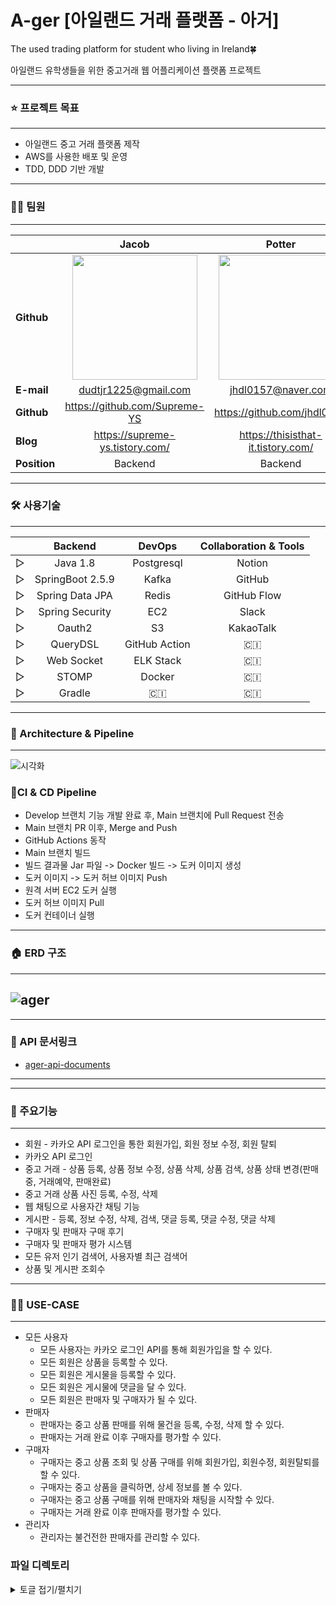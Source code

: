 # A-ger [아일랜드 거래 플랫폼 - 아거]

The used trading platform for student who living in Ireland🍀

아일랜드 유학생들을 위한 중고거래 웹 어플리케이션 플랫폼 프로젝트

------

### ⭐️ 프로젝트 목표

------
- 아일랜드 중고 거래 플랫폼 제작
- AWS를 사용한 배포 및 운영
- TDD, DDD 기반 개발
------
### 🙋‍♂️ 팀원
------

|                | Jacob  | Potter  | Frank | Guguri | Kevin |
|----------------|:--------------:|:--------------:|:--------------:|:--------------:|:--------------:|
| **Github**     | [<img src="https://avatars.githubusercontent.com/u/46801877?v=4" width="200px;" alt=""/>](https://github.com/Supreme-YS) | [<img src="https://avatars.githubusercontent.com/u/72914519?v=4" width="200px;" alt=""/>](https://github.com/jhdl0157) | [<img src="https://avatars.githubusercontent.com/u/58693617?v=4" width="200px;" alt=""/>](https://github.com/dhkstnaos) | [<img src=https://user-images.githubusercontent.com/72914519/154930806-a8275c1f-1f55-4e36-a4e2-bddd16d7562b.jpeg width="200px;" alt=""/>](https://github.com/dhkstnaos) | [<img src="https://avatars.githubusercontent.com/u/58078994?v=4" width="200px;" alt=""/>](https://github.com/hx2ryu) |
| **E-mail**     | dudtjr1225@gmail.com | jhdl0157@naver.com | dhkstnaos@gmail.com | ds5anc900@naver.com  | hx2ryu@gmail.com  |
| **Github**     | https://github.com/Supreme-YS  | https://github.com/jhdl0157 | https://github.com/dhkstnaos    |     | https://github.com/hx2ryu | 
| **Blog**       | https://supreme-ys.tistory.com/ |https://thisisthat-it.tistory.com/ | https://crazy-horse.tistory.com/ |https://limgayeon.imweb.me/ | 🐊 | 
| **Position**   | Backend | Backend | Backend | Designer | Frontend |
 

------

### 🛠 사용기술

------
|            | <center>Backend                     | <center>DevOps                      | <center>Collaboration & Tools | 
|----------|:---------------------------:|:---------------------------:|:-------------------------------:| 
| ▷ | Java 1.8 | Postgresql | Notion         |
| ▷ | SpringBoot 2.5.9| Kafka | GitHub       |
| ▷ | Spring Data JPA| Redis | GitHub Flow   |
| ▷ | Spring Security| EC2 | Slack           |
| ▷ | Oauth2| S3 | KakaoTalk                 |
| ▷ | QueryDSL | GitHub Action|  🇨🇮          |
| ▷ | Web Socket | ELK Stack | 🇨🇮             |
| ▷ | STOMP | Docker| 🇨🇮                     |
| ▷ | Gradle | 🇨🇮 | 🇨🇮                        |

------

### 🎊 Architecture & Pipeline

------
![시각화](https://user-images.githubusercontent.com/72914519/154930546-4b8234a1-9010-40c3-9a10-90bd376b0b96.png)
### 🔑**CI & CD Pipeline**
- Develop 브랜치 기능 개발 완료 후, Main 브랜치에 Pull Request 전송
- Main 브랜치 PR 이후, Merge and Push
- GitHub Actions 동작
- Main 브랜치 빌드
- 빌드 결과물 Jar 파일 -> Docker 빌드 -> 도커 이미지 생성
- 도커 이미지 -> 도커 허브 이미지 Push
- 원격 서버 EC2 도커 실행
- 도커 허브 이미지 Pull
- 도커 컨테이너 실행
------
### 🏠 ERD 구조
------
![ager](https://user-images.githubusercontent.com/58693617/154427811-28ddef62-739f-49be-9c4f-0f2f25728108.png)
------

------
### 📖 API 문서링크
 
- [ager-api-documents](https://documenter.getpostman.com/view/16841838/UVeNkN3d)
------
 
------
### 🧰 주요기능
------

- 회원 - 카카오 API 로그인을 통한 회원가입, 회원 정보 수정, 회원 탈퇴
- 카카오 API 로그인
- 중고 거래 - 상품 등록, 상품 정보 수정, 상품 삭제, 상품 검색, 상품 상태 변경(판매중, 거래예약, 판매완료)
- 중고 거래 상품 사진 등록, 수정, 삭제
- 웹 채팅으로 사용자간 채팅 기능
- 게시판 - 등록, 정보 수정, 삭제, 검색, 댓글 등록, 댓글 수정, 댓글 삭제
- 구매자 및 판매자 구매 후기
- 구매자 및 판매자 평가 시스템
- 모든 유저 인기 검색어, 사용자별 최근 검색어
- 상품 및 게시판 조회수

------
### 💁🏻 USE-CASE
------
- 모든 사용자
  - 모든 사용자는 카카오 로그인 API를 통해 회원가입을 할 수 있다.
  - 모든 회원은 상품을 등록할 수 있다.
  - 모든 회원은 게시물을 등록할 수 있다.
  - 모든 회원은 게시물에 댓글을 달 수 있다.
  - 모든 회원은 판매자 및 구매자가 될 수 있다.
- 판매자
  - 판매자는 중고 상품 판매를 위해 물건을 등록, 수정, 삭제 할 수 있다.
  - 판매자는 거래 완료 이후 구매자를 평가할 수 있다.
- 구매자
  - 구매자는 중고 상품 조회 및 상품 구매를 위해 회원가입, 회원수정, 회원탈퇴를 할 수 있다.
  - 구매자는 중고 상품을 클릭하면, 상세 정보를 볼 수 있다.
  - 구매자는 중고 상품 구매를 위해 판매자와 채팅을 시작할 수 있다.
  - 구매자는 거래 완료 이후 판매자를 평가할 수 있다.
- 관리자
  - 관리자는 불건전한 판매자를 관리할 수 있다.
 
 ### 파일 디렉토리
 
<details>
<summary>토글 접기/펼치기</summary>
<div markdown="1">

```java
├── Dockerfile
├── README.md
├── ager-uml.png
├── build
│   ├── generated
│   │   └── source
│   │       └── kaptKotlin
│   │           ├── main
│   │           └── test
│   └── tmp
│       └── kapt3
│           ├── incApCache
│           │   ├── main
│           │   ├── querydsl
│           │   └── test
│           └── stubs
│               ├── main
│               └── test
├── build.gradle
├── gradle
│   └── wrapper
│       ├── gradle-wrapper.jar
│       └── gradle-wrapper.properties
├── gradlew
├── gradlew.bat
├── settings.gradle
└── src
    ├── main
    │   ├── java
    │   │   └── com
    │   │       └── ireland
    │   │           └── ager
    │   │               ├── AgerProjectApplication.java
    │   │               ├── account
    │   │               │   ├── controller
    │   │               │   │   ├── AccountController.java
    │   │               │   │   └── InfoController.java
    │   │               │   ├── dto
    │   │               │   │   ├── request
    │   │               │   │   │   └── AccountUpdateRequest.java
    │   │               │   │   └── response
    │   │               │   │       ├── KakaoResponse.java
    │   │               │   │       ├── MyAccountResponse.java
    │   │               │   │       └── OtherAccountResponse.java
    │   │               │   ├── entity
    │   │               │   │   └── Account.java
    │   │               │   ├── exception
    │   │               │   │   ├── ExpiredAccessTokenException.java
    │   │               │   │   ├── NotFoundTokenException.java
    │   │               │   │   ├── UnAuthorizedAccessException.java
    │   │               │   │   └── UnAuthorizedTokenException.java
    │   │               │   ├── repository
    │   │               │   │   └── AccountRepository.java
    │   │               │   └── service
    │   │               │       ├── AccountInfoServiceImpl.java
    │   │               │       ├── AccountServiceImpl.java
    │   │               │       └── AuthServiceImpl.java
    │   │               ├── board
    │   │               │   ├── controller
    │   │               │   │   ├── BoardController.java
    │   │               │   │   └── CommentController.java
    │   │               │   ├── dto
    │   │               │   │   ├── request
    │   │               │   │   │   ├── BoardRequest.java
    │   │               │   │   │   └── CommentRequest.java
    │   │               │   │   └── response
    │   │               │   │       ├── BoardResponse.java
    │   │               │   │       ├── BoardSummaryResponse.java
    │   │               │   │       └── CommentResponse.java
    │   │               │   ├── entity
    │   │               │   │   ├── Board.java
    │   │               │   │   ├── BoardUrl.java
    │   │               │   │   └── Comment.java
    │   │               │   ├── exception
    │   │               │   │   ├── InvalidBoardDetailException.java
    │   │               │   │   └── InvalidBoardTitleException.java
    │   │               │   ├── repository
    │   │               │   │   ├── BoardRepository.java
    │   │               │   │   ├── BoardRepositoryCustom.java
    │   │               │   │   ├── BoardRepositoryImpl.java
    │   │               │   │   ├── CommentRepository.java
    │   │               │   │   ├── CommentRepositoryCustom.java
    │   │               │   │   └── CommentRepositoryImpl.java
    │   │               │   └── service
    │   │               │       ├── BoardServiceImpl.java
    │   │               │       └── CommentServiceImpl.java
    │   │               ├── chat
    │   │               │   ├── config
    │   │               │   │   ├── KafkaConstants.java
    │   │               │   │   ├── ListenerConfig.java
    │   │               │   │   ├── ProducerConfig.java
    │   │               │   │   └── WebSocketConfig.java
    │   │               │   ├── controller
    │   │               │   │   ├── MessageController.java
    │   │               │   │   └── MessageRoomController.java
    │   │               │   ├── dto
    │   │               │   │   ├── request
    │   │               │   │   │   └── MessageRequest.java
    │   │               │   │   └── response
    │   │               │   │       ├── MessageDetailsResponse.java
    │   │               │   │       ├── MessageSummaryResponse.java
    │   │               │   │       └── RoomCreateResponse.java
    │   │               │   ├── entity
    │   │               │   │   ├── Message.java
    │   │               │   │   ├── MessageRoom.java
    │   │               │   │   ├── ReviewStatus.java
    │   │               │   │   └── RoomStatus.java
    │   │               │   ├── exception
    │   │               │   │   └── UnAuthorizedChatException.java
    │   │               │   ├── repository
    │   │               │   │   ├── MessageRepository.java
    │   │               │   │   ├── MessageRepositoryCustom.java
    │   │               │   │   ├── MessageRepositoryImpl.java
    │   │               │   │   ├── MessageRoomRepository.java
    │   │               │   │   ├── MessageRoomRepositoryCustom.java
    │   │               │   │   └── MessageRoomRepositoryImpl.java
    │   │               │   └── service
    │   │               │       ├── KafkaConsumerService.java
    │   │               │       ├── KafkaProductService.java
    │   │               │       └── MessageService.java
    │   │               ├── config
    │   │               │   ├── BaseEntity.java
    │   │               │   ├── ExceptionAdvice.java
    │   │               │   ├── KakaoAuthenticationConfig.java
    │   │               │   ├── QuerydslConfig.java
    │   │               │   ├── RedisConfig.java
    │   │               │   ├── SwaggerConfig.java
    │   │               │   ├── WebSecurityConfig.java
    │   │               │   └── interceptor
    │   │               │       └── KakaoAuthenticationInterceptor.java
    │   │               ├── main
    │   │               │   ├── common
    │   │               │   │   ├── CommonResponse.java
    │   │               │   │   ├── CommonResult.java
    │   │               │   │   ├── ListResult.java
    │   │               │   │   ├── SingleResult.java
    │   │               │   │   ├── SliceResult.java
    │   │               │   │   └── service
    │   │               │   │       └── ResponseService.java
    │   │               │   ├── controller
    │   │               │   │   └── MainController.java
    │   │               │   ├── entity
    │   │               │   │   └── Search.java
    │   │               │   ├── exception
    │   │               │   │   ├── IntenalServerErrorException.java
    │   │               │   │   └── NotFoundException.java
    │   │               │   ├── repository
    │   │               │   │   ├── SearchRepository.java
    │   │               │   │   ├── SearchRepositoryCustom.java
    │   │               │   │   └── SearchRepositoryImpl.java
    │   │               │   └── service
    │   │               │       ├── SearchService.java
    │   │               │       └── UploadServiceImpl.java
    │   │               ├── product
    │   │               │   ├── controller
    │   │               │   │   └── ProductController.java
    │   │               │   ├── dto
    │   │               │   │   ├── request
    │   │               │   │   │   ├── ProductRequest.java
    │   │               │   │   │   └── ProductUpdateRequest.java
    │   │               │   │   └── response
    │   │               │   │       ├── ProductResponse.java
    │   │               │   │       └── ProductThumbResponse.java
    │   │               │   ├── entity
    │   │               │   │   ├── Category.java
    │   │               │   │   ├── Product.java
    │   │               │   │   ├── ProductStatus.java
    │   │               │   │   └── Url.java
    │   │               │   ├── exception
    │   │               │   │   ├── InvaildDataException.java
    │   │               │   │   ├── InvaildFileExtensionException.java
    │   │               │   │   ├── InvaildFormException.java
    │   │               │   │   ├── InvaildProductCategoryException.java
    │   │               │   │   ├── InvaildProductDetailException.java
    │   │               │   │   ├── InvaildProductPriceException.java
    │   │               │   │   ├── InvaildProductStatusException.java
    │   │               │   │   ├── InvaildProductTitleException.java
    │   │               │   │   └── InvaildUploadException.java
    │   │               │   ├── repository
    │   │               │   │   ├── ProductRepository.java
    │   │               │   │   ├── ProductRepositoryCustom.java
    │   │               │   │   ├── ProductRepositoryImpl.java
    │   │               │   │   └── UrlRepository.java
    │   │               │   └── service
    │   │               │       └── ProductServiceImpl.java
    │   │               ├── review
    │   │               │   ├── controller
    │   │               │   │   └── ReviewController.java
    │   │               │   ├── dto
    │   │               │   │   ├── request
    │   │               │   │   │   └── ReviewRequest.java
    │   │               │   │   └── response
    │   │               │   │       └── ReviewResponse.java
    │   │               │   ├── entity
    │   │               │   │   └── Review.java
    │   │               │   ├── exception
    │   │               │   │   └── DuplicateReviewException.java
    │   │               │   ├── repository
    │   │               │   │   ├── ReviewRepository.java
    │   │               │   │   ├── ReviewRepositoryCustom.java
    │   │               │   │   └── ReviewRepositoryImpl.java
    │   │               │   └── service
    │   │               │       └── ReviewServiceImpl.java
    │   │               └── trade
    │   │                   ├── controller
    │   │                   │   └── TradeController.java
    │   │                   ├── entity
    │   │                   │   └── Trade.java
    │   │                   ├── repository
    │   │                   │   ├── TradeRepository.java
    │   │                   │   ├── TradeRepositoryCustom.java
    │   │                   │   └── TradeRepositoryImpl.java
    │   │                   └── service
    │   │                       └── TradeServiceImpl.java
    │   └── resources
    │       ├── application-local.yml
    │       ├── banner.txt
    │       └── logback-spring.xml
    └── test
        └── java
            └── com
                └── ireland

89 directories, 133 files
```


</div>
</details>
